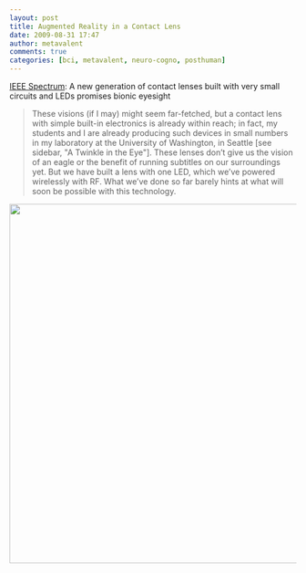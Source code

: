 ```yaml
---
layout: post
title: Augmented Reality in a Contact Lens
date: 2009-08-31 17:47
author: metavalent
comments: true
categories: [bci, metavalent, neuro-cogno, posthuman]
---
```

<a href="http://spectrum.ieee.org/biomedical/bionics/augmented-reality-in-a-contact-lens/0">IEEE Spectrum</a>: A new generation of contact lenses built with very small circuits and LEDs promises bionic eyesight
<blockquote>These visions (if I may) might seem far-fetched, but a contact lens with simple built-in electronics is already within reach; in fact, my students and I are already producing such devices in small numbers in my laboratory at the University of Washington, in Seattle [see sidebar, "A Twinkle in the Eye"]. These lenses don’t give us the vision of an eagle or the benefit of running subtitles on our surroundings yet. But we have built a lens with one LED, which we’ve powered wirelessly with RF. What we’ve done so far barely hints at what will soon be possible with this technology.</blockquote>
<img alt="" src="http://metavalent.com/assets/images/led.contact.lens.jpg" title="Bionic Sight within sight" class="aligncenter loading=”lazy” width="464" height="630" />

